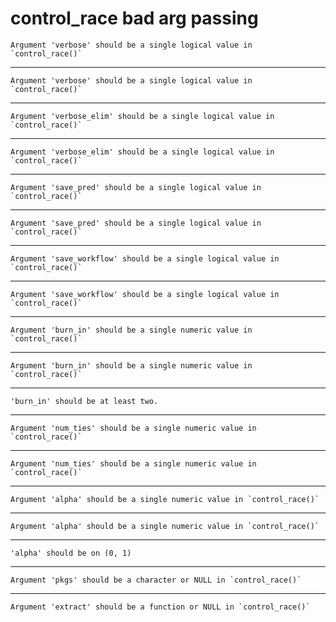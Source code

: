# control_race bad arg passing

    Argument 'verbose' should be a single logical value in `control_race()`

---

    Argument 'verbose' should be a single logical value in `control_race()`

---

    Argument 'verbose_elim' should be a single logical value in `control_race()`

---

    Argument 'verbose_elim' should be a single logical value in `control_race()`

---

    Argument 'save_pred' should be a single logical value in `control_race()`

---

    Argument 'save_pred' should be a single logical value in `control_race()`

---

    Argument 'save_workflow' should be a single logical value in `control_race()`

---

    Argument 'save_workflow' should be a single logical value in `control_race()`

---

    Argument 'burn_in' should be a single numeric value in `control_race()`

---

    Argument 'burn_in' should be a single numeric value in `control_race()`

---

    'burn_in' should be at least two.

---

    Argument 'num_ties' should be a single numeric value in `control_race()`

---

    Argument 'num_ties' should be a single numeric value in `control_race()`

---

    Argument 'alpha' should be a single numeric value in `control_race()`

---

    Argument 'alpha' should be a single numeric value in `control_race()`

---

    'alpha' should be on (0, 1)

---

    Argument 'pkgs' should be a character or NULL in `control_race()`

---

    Argument 'extract' should be a function or NULL in `control_race()`

